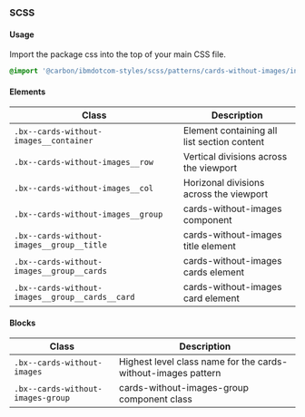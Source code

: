 ### SCSS

#### Usage

Import the package css into the top of your main CSS file.

```css
@import '@carbon/ibmdotcom-styles/scss/patterns/cards-without-images/index';
```

#### Elements

| Class                                           | Description                                 |
| ----------------------------------------------- | ------------------------------------------- |
| `.bx--cards-without-images__container`          | Element containing all list section content |
| `.bx--cards-without-images__row`                | Vertical divisions across the viewport      |
| `.bx--cards-without-images__col`                | Horizonal divisions across the viewport     |
| `.bx--cards-without-images__group`              | cards-without-images component              |
| `.bx--cards-without-images__group__title`       | cards-without-images title element          |
| `.bx--cards-without-images__group__cards`       | cards-without-images cards element          |
| `.bx--cards-without-images__group__cards__card` | cards-without-images card element           |

#### Blocks

| Class                             | Description                                                   |
| --------------------------------- | ------------------------------------------------------------- |
| `.bx--cards-without-images`       | Highest level class name for the cards-without-images pattern |
| `.bx--cards-without-images-group` | cards-without-images-group component class                    |
